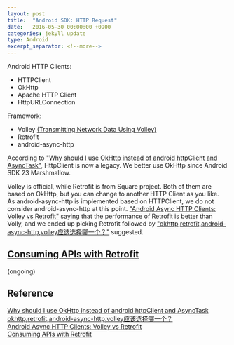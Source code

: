 ```yaml
---
layout: post
title:  "Android SDK: HTTP Request"
date:   2016-05-30 00:00:00 +0900
categories: jekyll update
type: Android
excerpt_separator: <!--more-->
---
```

<!--more-->

Android HTTP Clients:

- HTTPClient
- OkHttp
- Apache HTTP Client
- HttpURLConnection

Framework:

- Volley [(Transmitting Network Data Using Volley)][R1]
- Retrofit
- android-async-http

According to ["Why should I use OkHttp instead of android httpClient and AsyncTask"][R2], HttpClient is now a legacy. We better use OkHttp since Android SDK 23 Marshmallow.

Volley is official, while Retrofit is from Square project. Both of them are based on OkHttp, but you can change to another HTTP Client as you like. As android-async-http is implemented based on HTTPClient, we do not consider android-async-http at this point. ["Android Async HTTP Clients: Volley vs Retrofit"][R4] saying that the performance of Retrofit is better than Volly, and we ended up picking Retrofit followed by ["okhttp,retrofit,android-async-http,volley应该选择哪一个？"][R3] suggested.

[Consuming APIs with Retrofit][R5]
---
(ongoing)


Reference
---
[Why should I use OkHttp instead of android httpClient and AsyncTask][R2]<br />
[okhttp,retrofit,android-async-http,volley应该选择哪一个？][R3]<br />
[Android Async HTTP Clients: Volley vs Retrofit][R4]<br />
[Consuming APIs with Retrofit][R5]

[R1]: https://developer.android.com/training/volley/index.html
[R2]: http://stackoverflow.com/questions/25739620/why-should-i-use-okhttp-instead-of-android-httpclient-and-asynctask
[R3]: https://www.zhihu.com/question/35189851
[R4]: http://instructure.github.io/blog/2013/12/09/volley-vs-retrofit/
[R5]: https://github.com/codepath/android_guides/wiki/Consuming-APIs-with-Retrofit